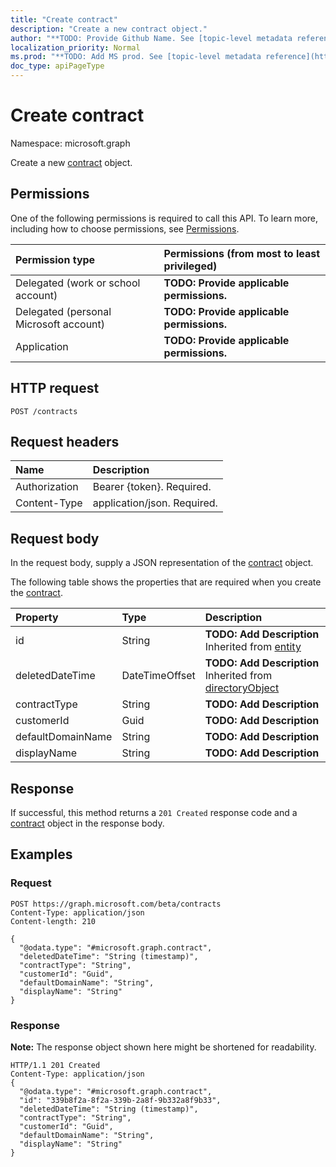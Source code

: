 ```yaml
---
title: "Create contract"
description: "Create a new contract object."
author: "**TODO: Provide Github Name. See [topic-level metadata reference](https://msgo.azurewebsites.net/add/document/guidelines/metadata.html#topic-level-metadata)**"
localization_priority: Normal
ms.prod: "**TODO: Add MS prod. See [topic-level metadata reference](https://msgo.azurewebsites.net/add/document/guidelines/metadata.html#topic-level-metadata)**"
doc_type: apiPageType
---
```


# Create contract
Namespace: microsoft.graph

Create a new [contract](../resources/contract.md) object.

## Permissions
One of the following permissions is required to call this API. To learn more, including how to choose permissions, see [Permissions](/concepts/permissions-reference.md).

|Permission type|Permissions (from most to least privileged)|
|:---|:---|
|Delegated (work or school account)|**TODO: Provide applicable permissions.**|
|Delegated (personal Microsoft account)|**TODO: Provide applicable permissions.**|
|Application|**TODO: Provide applicable permissions.**|

## HTTP request

<!-- {
  "blockType": "ignored"
}
-->
``` http
POST /contracts
```

## Request headers
|Name|Description|
|:---|:---|
|Authorization|Bearer {token}. Required.|
|Content-Type|application/json. Required.|

## Request body
In the request body, supply a JSON representation of the [contract](../resources/contract.md) object.

The following table shows the properties that are required when you create the [contract](../resources/contract.md).

|Property|Type|Description|
|:---|:---|:---|
|id|String|**TODO: Add Description** Inherited from [entity](../resources/entity.md)|
|deletedDateTime|DateTimeOffset|**TODO: Add Description** Inherited from [directoryObject](../resources/directoryobject.md)|
|contractType|String|**TODO: Add Description**|
|customerId|Guid|**TODO: Add Description**|
|defaultDomainName|String|**TODO: Add Description**|
|displayName|String|**TODO: Add Description**|



## Response

If successful, this method returns a `201 Created` response code and a [contract](../resources/contract.md) object in the response body.

## Examples

### Request
<!-- {
  "blockType": "request",
  "name": "create_contract_from_contracts"
}
-->
``` http
POST https://graph.microsoft.com/beta/contracts
Content-Type: application/json
Content-length: 210

{
  "@odata.type": "#microsoft.graph.contract",
  "deletedDateTime": "String (timestamp)",
  "contractType": "String",
  "customerId": "Guid",
  "defaultDomainName": "String",
  "displayName": "String"
}
```


### Response
**Note:** The response object shown here might be shortened for readability.
<!-- {
  "blockType": "response",
  "truncated": true,
  "@odata.type": "microsoft.graph.contract"
}
-->
``` http
HTTP/1.1 201 Created
Content-Type: application/json
{
  "@odata.type": "#microsoft.graph.contract",
  "id": "339b8f2a-8f2a-339b-2a8f-9b332a8f9b33",
  "deletedDateTime": "String (timestamp)",
  "contractType": "String",
  "customerId": "Guid",
  "defaultDomainName": "String",
  "displayName": "String"
}
```

